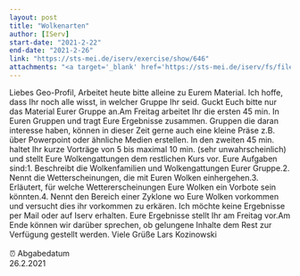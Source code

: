 ```yaml
---
layout: post
title: "Wolkenarten"
author: [IServ]
start-date: "2021-2-22"
end-date: "2021-2-26"
link: "https://sts-mei.de/iserv/exercise/show/646"
attachments: "<a target='_blank' href='https://sts-mei.de/iserv/fs/file/exercise-dl/10045/Informationsblatt%20hohe%20Wolken.pdf'>Informationsblatt_hohe_Wolken.pdf</a><br> <a target='_blank' href='https://sts-mei.de/iserv/fs/file/exercise-dl/10046/Informationsblatt%20mittelhohe%20Wolken.pdf'>Informationsblatt_mittelhohe_Wolken.pdf</a><br> <a target='_blank' href='https://sts-mei.de/iserv/fs/file/exercise-dl/10047/Informationsblatt%20tiefe%20Wolken.pdf'>Informationsblatt_tiefe_Wolken.pdf</a><br> <a target='_blank' href='https://sts-mei.de/iserv/fs/file/exercise-dl/10048/Informationsblatt%20vertikale%20Wolken.pdf'>Informationsblatt_vertikale_Wolken.pdf</a><br> <a target='_blank' href='https://sts-mei.de/iserv/fs/file/exercise-dl/10975/Geographie%20-%20Vertikale%20Wolken%20%28Dominik%20Gralka,%20Alexandra%20Grasmik%29.pdf'>Geographie_-_Vertikale_Wolken_%28Dominik_Gralka,_Alexandra_Grasmik%29.pdf</a><br> "
---
```

Liebes Geo-Profil, Arbeitet heute bitte alleine zu Eurem Material. Ich hoffe, dass Ihr noch alle wisst, in welcher Gruppe Ihr seid. Guckt Euch bitte nur das Material Eurer Gruppe an.Am Freitag arbeitet Ihr die ersten 45 min. In Euren Gruppen und tragt Eure Ergebnisse zusammen. Gruppen die daran interesse haben, können in dieser Zeit gerne auch eine kleine Präse z.B. über Powerpoint oder ähnliche Medien erstellen. In den zweiten 45 min. haltet Ihr kurze Vorträge von 5 bis maximal 10 min. (sehr unwahrscheinlich) und stellt Eure Wolkengattungen dem restlichen Kurs vor. Eure Aufgaben sind:1. Beschreibt die Wolkenfamilien und Wolkengattungen Eurer Gruppe.2. Nennt die Wetterscheinungen, die mit Euren Wolken einhergehen.3. Erläutert, für welche Wettererscheinungen Eure Wolken ein Vorbote sein könnten.4. Nennt den Bereich einer Zyklone wo Eure Wolken vorkommen und versucht dies ihr vorkommen zu erkären. Ich möchte keine Ergebnisse per Mail oder auf Iserv erhalten. Eure Ergebnisse stellt Ihr am Freitag vor.Am Ende können wir darüber sprechen, ob gelungene Inhalte dem Rest zur Verfügung gestellt werden. Viele Grüße Lars Kozinowski<br><br> ⏰ Abgabedatum <br>26.2.2021